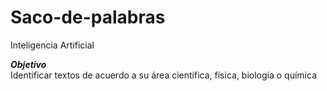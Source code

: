 # Saco-de-palabras
Inteligencia Artificial

***Objetivo*** <br/>
Identificar textos de acuerdo a su área científica, física, biología o química
